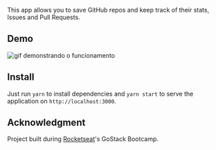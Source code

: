 This app allows you to save GitHub repos and keep track of their stats, Issues and Pull Requests.

## Demo

![gif demonstrando o funcionamento](.github/github-explorer.gif "Demonstração do funcionamento")

## Install

Just run `yarn` to install dependencies and `yarn start` to serve the application 
on `http://localhost:3000`.

## Acknowledgment

Project built during [Rocketseat](https://rocketseat.com.br/)'s GoStack Bootcamp.

